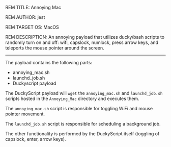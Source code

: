 REM TITLE: Annoying Mac

REM AUTHOR: jest

REM TARGET OS: MacOS

REM DESCRIPTION: An annoying payload that utilizes ducky/bash scripts to randomly turn on and off: wifi, capslock, numlock, press arrow keys, and teleports the mouse pointer around the screen.

---

The payload contains the following parts:
- annoying_mac.sh
- launchd_job.sh
- Duckyscript payload

The DuckyScript payload will `wget` the `annoying_mac.sh` and `launchd_job.sh` scripts hosted in the `Annoying_Mac` directory and executes them. 

The `annoying_mac.sh` script is responsible for toggling WiFi and mouse pointer movement. 

The `launchd_job.sh` script is responsible for scheduling a background job.

The other functionality is performed by the DuckyScript itself (toggling of capslock, enter, arrow keys).
